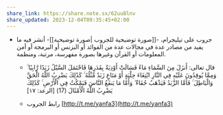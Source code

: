 ```yaml
---
share_link: https://share.note.sx/62uu8lnv
share_updated: 2023-12-04T09:35:45+02:00
---
```

- جروب على تيليجرام، -[[صورة توضيحية للجروب |صورة توضيحية]]- أنشر فيه ما يفيد من مصادر عدة في مجالات عدة من الفوائد أو البزنس أو البرمجة أو أمن المعلومات أو القرآن وغيرها بصورة مفهرسة، مرتبة، ومنظمة. 

	- قال تعالى: 
		أَنزَلَ مِنَ السَّمَاءِ مَاءً فَسَالَتْ أَوْدِيَةٌ بِقَدَرِهَا فَاحْتَمَلَ السَّيْلُ زَبَدًا رَّابِيًا ۚ وَمِمَّا يُوقِدُونَ عَلَيْهِ فِي النَّارِ ابْتِغَاءَ حِلْيَةٍ أَوْ مَتَاعٍ زَبَدٌ مِّثْلُهُ ۚ كَذَٰلِكَ يَضْرِبُ اللَّهُ الْحَقَّ وَالْبَاطِلَ ۚ فَأَمَّا الزَّبَدُ فَيَذْهَبُ جُفَاءً ۖ وَأَمَّا مَا يَنفَعُ النَّاسَ فَيَمْكُثُ فِي الْأَرْضِ ۚ كَذَٰلِكَ يَضْرِبُ اللَّهُ الْأَمْثَالَ (17) [الرعد: ١٧]
			
	 - رابط الجروب [http://t.me/yanfa3](http://t.me/yanfa3)  